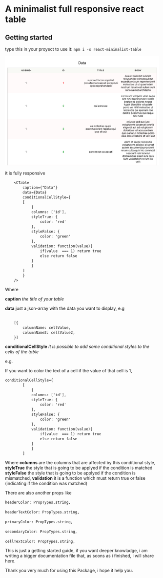 # A minimalist full responsive react table

## Getting started
type this in your proyect to use it:
`npm i -s react-minimalist-table`


![alt full table](https://github.com/Cacilie/react-minimalist-table/blob/master/public/table1.png)

it is fully responsive

```
    <CTable 
        caption={"Data"}
        data={Data}
        conditionalCellStyle={
        [
            {
            columns: ['id'],
            styleTrue: {
                color: 'red'
            },
            styleFalse: {
                color: 'green'
            },
            validation: function(value){
                if(value  === 1) return true
                else return false
            } 
            }
        ]
        }
    />

```

Where 

**caption** *the title of your table*

**data** just a json-array with the data you want to display,
e.g
````

    [{
        columnName: cellValue,
        columnName2: cellValue2,
    }]
`````

**conditionalCellStyle** *It is possible to add some conditional styles to the cells of the table*

e.g.

If you want to color the text of a cell if the value of that cell is 1,


````
conditionalCellStyle={
        [
            {
            columns: ['id'],
            styleTrue: {
                color: 'red'
            },
            styleFalse: {
                color: 'green'
            },
            validation: function(value){
                if(value  === 1) return true
                else return false
            } 
            }
        ]
````

Where 
    **columns** are the columns that are affected by this conditional style, 
    **styleTrue** the style that is going to be applyed if the condition is matched
    **styleFalse** the style that is going to be applyed if the condition is mismatched,
    **validation** it is a function which must return true or false (indicating if the condition was matched)



There are also another props like 
    
    
    headerColor: PropTypes.string,

    headerTextColor: PropTypes.string,

    primaryColor: PropTypes.string,

    secondaryColor: PropTypes.string,

    cellTextColor: PropTypes.string,


    


This is just a getting started guide, if you want deeper knowladge, i am writing a bigger documentation file that, as soons as i finished, i will share here.

Thank you very much for using this Package, i hope it help you.

